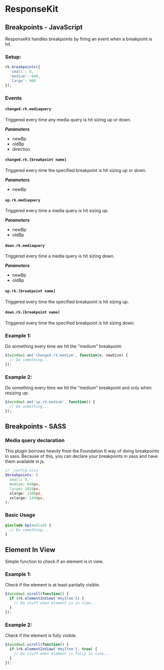 # ResponseKit

## Breakpoints - JavaScript

ResponseKit handles breakpoints by firing an event when a breakpoint is hit. 

### Setup:
```javascript
rk.breakpoints({
  'small': 0,
  'medium': 640,      
  'large': 960
});
```

### Events

#### `changed.rk.mediaquery`

Triggered every time any media query is hit sizing up or down.

***Parameters***
- newBp 
- oldBp
- direction

#### `changed.rk.[breakpoint name]`

Triggered every time the specified breakpoint is hit sizing up or down.

***Parameters***
- newBp

#### `up.rk.mediaquery`

Triggered every time a media query is hit sizing up.

***Parameters***
- newBp
- oldBp

#### `down.rk.mediaquery`

Triggered every time a media query is hit sizing down.

***Parameters***
- newBp
- oldBp

#### `up.rk.[breakpoint name]`

Triggered every time the specified breakpoint is hit sizing up.

#### `down.rk.[breakpoint name]`

Triggered every time the specified breakpoint is hit sizing down.

### Example 1: 

Do something every time we hit the "medium" breakpoint: 

```javascript
$(window).on('changed.rk.medium', function(e, newSize) {
  // Do something...
});
```

### Example 2:

Do something every time we hit the "medium" breakpoint and only when resizing up:

```javascript
$(window).on('up.rk.medium', function() {
  // Do something...
});
```

## Breakpoints - SASS

### Media query declaration

This plugin borrows heavily from the Foundation 6 way of doing breakpoints in sass. Because of this, you can declare your breakpoints in sass and have them available in js. 

```scss
// _config.scss
$breakpoints: (
  small: 0,
  medium: 640px,
  large: 1024px,
  xlarge: 1200px,
  xxlarge: 1440px,
);
```

### Basic Usage

```scss
@include bp(medium) {
  // Do something...
}
```

## Element In View

Simple function to check if an element is in view. 

### Example 1:

Check if the element is at least partially visible.

```javascript
$(window).scroll(function() {
  if (rk.elementInView('#myItem')) {
    // Do stuff when element is in view...
  }
});
```

### Example 2:

Check if the element is fully visible.

```javascript
$(window).scroll(function() {
  if (rk.elementInView('#myItem'), true) {
    // Do stuff when element is fully in view...
  }
});
```